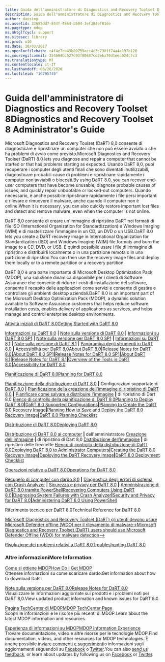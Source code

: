 ```yaml
---
title: Guida dell'amministratore di Diagnostics and Recovery Toolset 8
description: Guida dell'amministratore di Diagnostics and Recovery Toolset 8
author: dansimp
ms.assetid: 33685dd7-844f-4864-b504-3ef384ef01de
ms.pagetype: mdop
ms.mktglfcycl: support
ms.sitesec: library
ms.prod: w10
ms.date: 10/03/2017
ms.openlocfilehash: c4f4e7cb49b89759acc4c3c738ff74a4a197b120
ms.sourcegitcommit: 354664bc527d93f80687cd2eba70d1eea024c7c3
ms.translationtype: MT
ms.contentlocale: it-IT
ms.lasthandoff: 06/26/2020
ms.locfileid: "10795740"
---
```

# <span data-ttu-id="e5fcf-103">Guida dell'amministratore di Diagnostics and Recovery Toolset 8</span><span class="sxs-lookup"><span data-stu-id="e5fcf-103">Diagnostics and Recovery Toolset 8 Administrator's Guide</span></span>


<span data-ttu-id="e5fcf-104">Microsoft Diagnostics and Recovery Toolset (DaRT) 8,0 consente di diagnosticare e ripristinare un computer che non può essere avviato o che ha problemi di avvio come previsto.</span><span class="sxs-lookup"><span data-stu-id="e5fcf-104">Microsoft Diagnostics and Recovery Toolset (DaRT) 8.0 lets you diagnose and repair a computer that cannot be started or that has problems starting as expected.</span></span> <span data-ttu-id="e5fcf-105">Usando DaRT 8,0, puoi recuperare i computer degli utenti finali che sono diventati inutilizzabili, diagnosticare probabili cause di problemi e ripristinare rapidamente i computer non avviabili o bloccati.</span><span class="sxs-lookup"><span data-stu-id="e5fcf-105">By using DaRT 8.0, you can recover end-user computers that have become unusable, diagnose probable causes of issues, and quickly repair unbootable or locked-out computers.</span></span> <span data-ttu-id="e5fcf-106">Quando necessario, è anche possibile ripristinare rapidamente i file persi importanti e rilevare e rimuovere il malware, anche quando il computer non è online.</span><span class="sxs-lookup"><span data-stu-id="e5fcf-106">When it is necessary, you can also quickly restore important lost files and detect and remove malware, even when the computer is not online.</span></span>

<span data-ttu-id="e5fcf-107">DaRT 8,0 consente di creare un'immagine di ripristino DaRT nei formati di file ISO (International Organization for Standardizzation) e Windows Imaging (WIM) e di masterizzare l'immagine in un CD, un DVD o un USB.</span><span class="sxs-lookup"><span data-stu-id="e5fcf-107">DaRT 8.0 lets you create a DaRT recovery image in International Organization for Standardization (ISO) and Windows Imaging (WIM) file formats and burn the image to a CD, DVD, or USB.</span></span> <span data-ttu-id="e5fcf-108">È quindi possibile usare i file di immagine di ripristino e distribuirli localmente o in una partizione remota o in una partizione di ripristino.</span><span class="sxs-lookup"><span data-stu-id="e5fcf-108">You can then use the recovery image files and deploy them locally or to a remote partition or a recovery partition.</span></span>

<span data-ttu-id="e5fcf-109">DaRT 8,0 è una parte importante di Microsoft Desktop Optimization Pack (MDOP), una soluzione dinamica disponibile per i clienti di Software Assurance che consente di ridurre i costi di installazione del software, consente il recapito delle applicazioni come servizi e consente di gestire e controllare gli ambienti desktop aziendali.</span><span class="sxs-lookup"><span data-stu-id="e5fcf-109">DaRT 8.0 is an important part of the Microsoft Desktop Optimization Pack (MDOP), a dynamic solution available to Software Assurance customers that helps reduce software installation costs, enables delivery of applications as services, and helps manage and control enterprise desktop environments.</span></span>

<a href="" id="getting-started-with-dart-8-0"></a>[<span data-ttu-id="e5fcf-110">Attività iniziali di DaRT 8.0</span><span class="sxs-lookup"><span data-stu-id="e5fcf-110">Getting Started with DaRT 8.0</span></span>](getting-started-with-dart-80-dart-8.md)  

<span data-ttu-id="e5fcf-111">[Informazioni su DaRT 8,0](about-dart-80-dart-8.md) **|** [Note sulla versione di DaRT 8,0](release-notes-for-dart-80--dart-8.md) **|** [Informazioni su DaRT 8,0 SP1](about-dart-80-sp1.md) **|** [Note sulla versione per DaRT 8,0 SP1](release-notes-for-dart-80-sp1.md) **|** [Informazioni su DaRT 8,1](about-dart-81.md) **|** [Note sulla versione di DaRT 8,1](release-notes-for-dart-81.md) **|** [Panoramica degli strumenti in DaRT 8,0](overview-of-the-tools-in-dart-80-dart-8.md) **|** [Accessibilità per DaRT 8,0](accessibility-for-dart-80-dart-8.md)</span><span class="sxs-lookup"><span data-stu-id="e5fcf-111">[About DaRT 8.0](about-dart-80-dart-8.md)**|**[Release Notes for DaRT 8.0](release-notes-for-dart-80--dart-8.md)**|**[About DaRT 8.0 SP1](about-dart-80-sp1.md)**|**[Release Notes for DaRT 8.0 SP1](release-notes-for-dart-80-sp1.md)**|**[About DaRT 8.1](about-dart-81.md)**|**[Release Notes for DaRT 8.1](release-notes-for-dart-81.md)**|**[Overview of the Tools in DaRT 8.0](overview-of-the-tools-in-dart-80-dart-8.md)**|**[Accessibility for DaRT 8.0](accessibility-for-dart-80-dart-8.md)</span></span>

<a href="" id="planning-for-dart-8-0"></a>[<span data-ttu-id="e5fcf-112">Pianificazione di DaRT 8.0</span><span class="sxs-lookup"><span data-stu-id="e5fcf-112">Planning for DaRT 8.0</span></span>](planning-for-dart-80-dart-8.md)  

<span data-ttu-id="e5fcf-113">[Pianificazione della distribuzione di DaRT 8,0](planning-to-deploy-dart-80-dart-8.md) **|** Configurazioni supportate di [DaRT 8,0](dart-80-supported-configurations-dart-8.md) **|** [Pianificazione della creazione dell'immagine di ripristino di DaRT 8,0](planning-to-create-the-dart-80-recovery-image-dart-8.md) **|** [Pianificare come salvare e distribuire l'immagine](planning-how-to-save-and-deploy-the-dart-80-recovery-image-dart-8.md) **|** di ripristino di Dart 8,0 [Elenco di controllo della pianificazione di DaRT 8,0](dart-80-planning-checklist-dart-8.md)</span><span class="sxs-lookup"><span data-stu-id="e5fcf-113">[Planning to Deploy DaRT 8.0](planning-to-deploy-dart-80-dart-8.md)**|**[DaRT 8.0 Supported Configurations](dart-80-supported-configurations-dart-8.md)**|**[Planning to Create the DaRT 8.0 Recovery Image](planning-to-create-the-dart-80-recovery-image-dart-8.md)**|**[Planning How to Save and Deploy the DaRT 8.0 Recovery Image](planning-how-to-save-and-deploy-the-dart-80-recovery-image-dart-8.md)**|**[DaRT 8.0 Planning Checklist](dart-80-planning-checklist-dart-8.md)</span></span>

<a href="" id="deploying-dart-8-0"></a>[<span data-ttu-id="e5fcf-114">Distribuzione di DaRT 8.0</span><span class="sxs-lookup"><span data-stu-id="e5fcf-114">Deploying DaRT 8.0</span></span>](deploying-dart-80-dart-8.md)  

<span data-ttu-id="e5fcf-115">[Distribuzione di DaRT 8,0 ai computer](deploying-dart-80-to-administrator-computers-dart-8.md) **|** dell'amministratore [Creazione dell'immagine](creating-the-dart-80-recovery-image-dart-8.md) **|** di ripristino di Dart 8,0 [Distribuzione dell'immagine](deploying-the-dart-recovery-image-dart-8.md) **|** di ripristino delle freccette [Elenco di controllo della distribuzione di DaRT 8,0](dart-80-deployment-checklist-dart-8.md)</span><span class="sxs-lookup"><span data-stu-id="e5fcf-115">[Deploying DaRT 8.0 to Administrator Computers](deploying-dart-80-to-administrator-computers-dart-8.md)**|**[Creating the DaRT 8.0 Recovery Image](creating-the-dart-80-recovery-image-dart-8.md)**|**[Deploying the DaRT Recovery Image](deploying-the-dart-recovery-image-dart-8.md)**|**[DaRT 8.0 Deployment Checklist](dart-80-deployment-checklist-dart-8.md)</span></span>

<a href="" id="operations-for-dart-8-0"></a>[<span data-ttu-id="e5fcf-116">Operazioni relative a DaRT 8.0</span><span class="sxs-lookup"><span data-stu-id="e5fcf-116">Operations for DaRT 8.0</span></span>](operations-for-dart-80-dart-8.md)  

<span data-ttu-id="e5fcf-117">[Recupero di computer con dardo 8,0](recovering-computers-using-dart-80-dart-8.md) **|** [Diagnostica degli errori di sistema con Crash Analyzer](diagnosing-system-failures-with-crash-analyzer--dart-8.md) **|** [Sicurezza e privacy per DaRT 8,0](security-and-privacy-for-dart-80-dart-8.md) **|** [Amministrazione di DaRT 8,0 tramite PowerShell](administering-dart-80-using-powershell-dart-8.md)</span><span class="sxs-lookup"><span data-stu-id="e5fcf-117">[Recovering Computers Using DaRT 8.0](recovering-computers-using-dart-80-dart-8.md)**|**[Diagnosing System Failures with Crash Analyzer](diagnosing-system-failures-with-crash-analyzer--dart-8.md)**|**[Security and Privacy for DaRT 8.0](security-and-privacy-for-dart-80-dart-8.md)**|**[Administering DaRT 8.0 Using PowerShell](administering-dart-80-using-powershell-dart-8.md)</span></span>

<a href="" id="technical-reference-for-dart-8-0"></a>[<span data-ttu-id="e5fcf-118">Riferimento tecnico per DaRT 8.0</span><span class="sxs-lookup"><span data-stu-id="e5fcf-118">Technical Reference for DaRT 8.0</span></span>](technical-reference-for-dart-80-new-ia.md)  

[<span data-ttu-id="e5fcf-119">Microsoft Diagnostics and Recovery Toolset (DaRT) gli utenti devono usare Microsoft Defender offline (WDO) per il rilevamento di malware-></span><span class="sxs-lookup"><span data-stu-id="e5fcf-119">Microsoft Diagnostics and Recovery Toolset (DaRT) users should use Microsoft Defender Offline (WDO) for malware detection--></span></span>](use-windows-defender-offline-wdo-for-malware-protection-not-dart.md)

<a href="" id="troubleshooting-dart-8-0"></a>[<span data-ttu-id="e5fcf-120">Risoluzione dei problemi relativi a DaRT 8.0</span><span class="sxs-lookup"><span data-stu-id="e5fcf-120">Troubleshooting DaRT 8.0</span></span>](troubleshooting-dart-80-dart-8.md)  

### <span data-ttu-id="e5fcf-121">Altre informazioni</span><span class="sxs-lookup"><span data-stu-id="e5fcf-121">More Information</span></span>

<a href="" id="how-do-i-get-mdop"></a>[<span data-ttu-id="e5fcf-122">Come si ottiene MDOP</span><span class="sxs-lookup"><span data-stu-id="e5fcf-122">How Do I Get MDOP</span></span>](https://go.microsoft.com/fwlink/?LinkId=322049)  
<span data-ttu-id="e5fcf-123">Ottenere informazioni su come scaricare dardo.</span><span class="sxs-lookup"><span data-stu-id="e5fcf-123">Get information about how to download DaRT.</span></span>

<a href="" id="release-notes-for-dart-8-0"></a>[<span data-ttu-id="e5fcf-124">Note sulla versione per DaRT 8.0</span><span class="sxs-lookup"><span data-stu-id="e5fcf-124">Release Notes for DaRT 8.0</span></span>](release-notes-for-dart-80--dart-8.md)  
<span data-ttu-id="e5fcf-125">Visualizzare le informazioni aggiornate sui prodotti e i problemi noti per DaRT 8,0.</span><span class="sxs-lookup"><span data-stu-id="e5fcf-125">View updated product information and known issues for DaRT 8.0.</span></span>

<a href="" id="mdop-techcenter-page"></a>[<span data-ttu-id="e5fcf-126">Pagina TechCenter di MDOP</span><span class="sxs-lookup"><span data-stu-id="e5fcf-126">MDOP TechCenter Page</span></span>](https://go.microsoft.com/fwlink/p/?LinkId=225286)  
<span data-ttu-id="e5fcf-127">Scopri le informazioni e le risorse più recenti di MDOP.</span><span class="sxs-lookup"><span data-stu-id="e5fcf-127">Learn about the latest MDOP information and resources.</span></span>

<a href="" id="mdop-information-experience"></a>[<span data-ttu-id="e5fcf-128">Esperienza di informazioni su MDOP</span><span class="sxs-lookup"><span data-stu-id="e5fcf-128">MDOP Information Experience</span></span>](https://go.microsoft.com/fwlink/p/?LinkId=236032)  
<span data-ttu-id="e5fcf-129">Trovare documentazione, video e altre risorse per le tecnologie MDOP.</span><span class="sxs-lookup"><span data-stu-id="e5fcf-129">Find documentation, videos, and other resources for MDOP technologies.</span></span> <span data-ttu-id="e5fcf-130">È anche possibile [inviare commenti e suggerimenti](mailto:MDOPDocs@microsoft.com)o informazioni sugli aggiornamenti seguendoli su [Facebook](https://go.microsoft.com/fwlink/p/?LinkId=242445) o [Twitter](https://go.microsoft.com/fwlink/p/?LinkId=242447).</span><span class="sxs-lookup"><span data-stu-id="e5fcf-130">You can also [send us feedback](mailto:MDOPDocs@microsoft.com), or learn about updates by following us on [Facebook](https://go.microsoft.com/fwlink/p/?LinkId=242445) or [Twitter](https://go.microsoft.com/fwlink/p/?LinkId=242447).</span></span>

 

 





